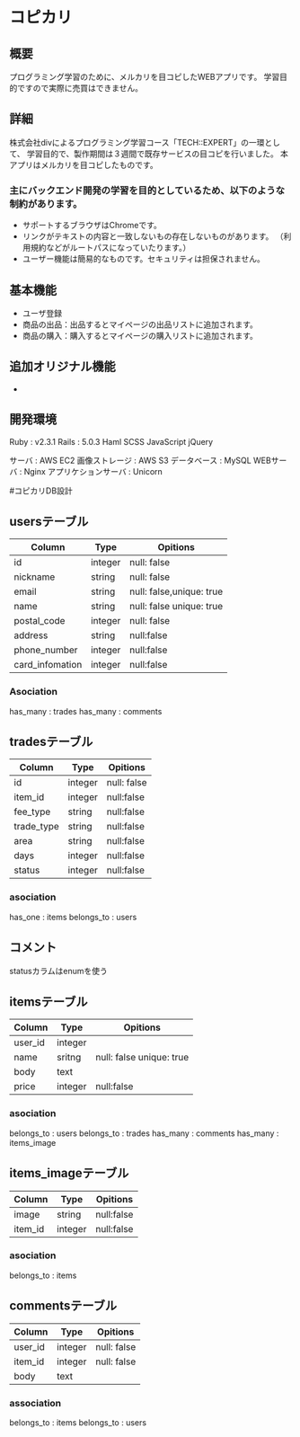 # コピカリ

## 概要

プログラミング学習のために、メルカリを目コピしたWEBアプリです。
学習目的ですので実際に売買はできません。

## 詳細

株式会社divによるプログラミング学習コース「TECH::EXPERT」の一環として、
学習目的で、製作期間は３週間で既存サービスの目コピを行いました。
本アプリはメルカリを目コピしたものです。

### 主にバックエンド開発の学習を目的としているため、以下のような制約があります。

+ サポートするブラウザはChromeです。
+ リンクがテキストの内容と一致しないもの存在しないものがあります。
  （利用規約などがルートパスになっていたります。）
+ ユーザー機能は簡易的なものです。セキュリティは担保されません。

## 基本機能

+ ユーザ登録
+ 商品の出品：出品するとマイページの出品リストに追加されます。
+ 商品の購入：購入するとマイページの購入リストに追加されます。

## 追加オリジナル機能

+

## 開発環境

Ruby  : v2.3.1
Rails : 5.0.3
Haml
SCSS
JavaScript
jQuery

サーバ             : AWS EC2
画像ストレージ      : AWS S3
データベース        : MySQL
WEBサーバ          : Nginx
アプリケションサーバ : Unicorn

#コピカリDB設計

## usersテーブル
|Column|Type|Opitions|
|------|----|--------|
|id|integer|null: false|
|nickname|string|null: false|
|email|string|null: false,unique: true|
|name|string|null: false unique: true|
|postal_code|integer|null: false|
|address|string|null:false|
|phone_number|integer|null:false|
|card_infomation|integer|null:false|

### Asociation
has_many : trades
has_many : comments



## tradesテーブル
|Column|Type|Opitions|
|------|----|--------|
|id|integer|null: false|
|item_id|integer|null:false|
|fee_type|string|null:false|
|trade_type|string|null:false|
|area|string|null:false|
|days|integer|null:false|
|status|integer|null:false|

### asociation
has_one : items
belongs_to : users


## コメント
statusカラムはenumを使う


## itemsテーブル
|Column|Type|Opitions|
|------|----|--------|
|user_id|integer|
|name|sritng|null: false unique: true|
|body|text|
|price|integer|null:false|

### asociation
belongs_to : users
belongs_to : trades
has_many : comments
has_many : items_image

## items_imageテーブル
|Column|Type|Opitions|
|------|----|--------|
|image|string|null:false|
|item_id|integer|null:false|

### asociation
belongs_to : items

## commentsテーブル
|Column|Type|Opitions|
|------|----|--------|
|user_id|integer|null: false|
|item_id|integer|null: false|
|body|text|

### association
belongs_to : items
belongs_to : users
